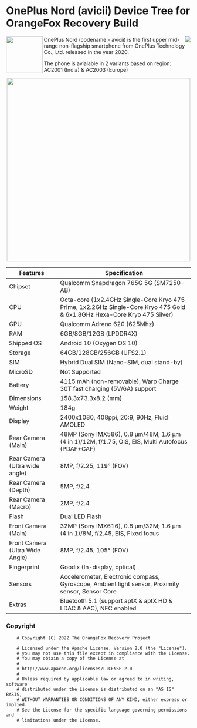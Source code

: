 # OnePlus Nord (avicii) Device Tree for OrangeFox Recovery Build


<img src="https://github.com/Sanju0910/readme_res/blob/main/images/of_logo.png" width=100 height=100 align="left" />  


<img src="https://github.com/Sanju0910/readme_res/blob/main/images/oneplus_logo.png" align="right"/>

OnePlus Nord (codename:- avicii) is the first upper mid-range non-flagship smartphone from OnePlus Technology Co., Ltd. released in the year 2020.

The phone is avialable in 2 variants based on region: AC2001 (India) & AC2003 (Europe)

<p align="center">
<img src="https://github.com/Sanju0910/readme_res/blob/main/images/oneplus_avicii.png" width=500 height=500 />
</p>

| Features | Specification |
| ------------- | ------------- |
| Chipset |  Qualcomm Snapdragon 765G 5G (SM7250-AB) |
| CPU  | Octa-core (1x2.4GHz Single-Core Kryo 475 Prime, 1x2.2GHz Single-Core Kryo 475 Gold & 6x1.8GHz Hexa-Core Kryo 475 Silver)  |
| GPU  | Qualcomm Adreno 620 (625Mhz) |
| RAM  | 6GB/8GB/12GB (LPDDR4X) |
| Shipped OS | Android 10 (Oxygen OS 10) |
| Storage | 64GB/128GB/256GB (UFS2.1) |
| SIM | Hybrid Dual SIM (Nano-SIM, dual stand-by) |
| MicroSD | Not Supported |
| Battery | 4115 mAh (non-removable), Warp Charge 30T fast charging (5V/6A) support |
| Dimensions | 158.3x73.3x8.2 (mm) |
| Weight | 184g |
| Display | 2400x1080, 408ppi, 20:9, 90Hz, Fluid AMOLED |
| Rear Camera (Main) | 48MP (Sony IMX586), 0.8 µm/48M; 1.6 µm (4 in 1)/12M, f/1.75, OIS, EIS, Multi Autofocus (PDAF+CAF) |
| Rear Camera (Ultra wide angle) | 8MP, f/2.25, 119° (FOV) |
| Rear Camera (Depth) | 5MP, f/2.4 |
| Rear Camera (Macro) | 2MP, f/2.4 |
| Flash | Dual LED Flash |
| Front Camera (Main) | 32MP (Sony IMX616), 0.8 µm/32M; 1.6 µm (4 in 1)/8M, f/2.45, EIS, Fixed focus |
| Front Camera (Ultra Wide Angle) | 8MP, f/2.45, 105° (FOV) |
| Fingerprint | Goodix (In-display, optical) |
| Sensors | Accelerometer, Electronic compass, Gyroscope, Ambient light sensor, Proximity sensor, Sensor Core |
| Extras | Bluetooth 5.1 (support aptX & aptX HD & LDAC & AAC), NFC enabled |

        
### Copyright

        
        # Copyright (C) 2022 The OrangeFox Recovery Project
        
        # Licensed under the Apache License, Version 2.0 (the "License");
        # you may not use this file except in compliance with the License.
        # You may obtain a copy of the License at
        #
        # http://www.apache.org/licenses/LICENSE-2.0
        #
        # Unless required by applicable law or agreed to in writing, software
        # distributed under the License is distributed on an "AS IS" BASIS,
        # WITHOUT WARRANTIES OR CONDITIONS OF ANY KIND, either express or implied.
        # See the License for the specific language governing permissions and
        # limitations under the License.
